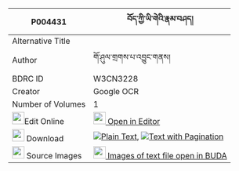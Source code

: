 |P004431|བོད་ཀྱི་ཡི་གེའི་རྣམ་བཤད། 
| --- | --- 
|Alternative Title |
|Author| གོ་ཤུལ་གྲགས་པ་འབྱུང་གནས།
|BDRC ID | W3CN3228
|Creator | Google OCR
|Number of Volumes| 1
|<img width="25" src="https://img.icons8.com/color/25/000000/edit-property.png">Edit Online| [<img width="25" src="https://avatars.githubusercontent.com/u/45091458?s=200&v=4"> Open in Editor](http://editor.openpecha.org/P004431)
|<img width="25" src="https://img.icons8.com/fluent/48/000000/download-2.png"/>  Download | [![](https://img.icons8.com/color/20/000000/txt.png)Plain Text](https://github.com/Openpecha/P004431/releases/download/v1/bo_kyi_yige_i_namshe_plain_P004431.zip), [![](https://img.icons8.com/color/20/000000/txt.png)Text with Pagination](https://github.com/Openpecha/P004431/releases/download/v1/bo_kyi_yige_i_namshe_pages_P004431.zip)
|<img width="25" src="https://img.icons8.com/plasticine/100/000000/pictures-folder.png"/>  Source Images | [<img width="25" src="https://library.bdrc.io/icons/BUDA-small.svg"> Images of text file open in BUDA](https://library.bdrc.io/show/bdr:W3CN3228)